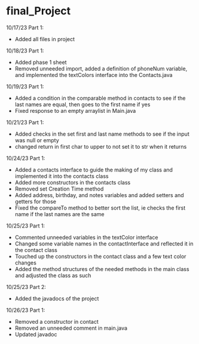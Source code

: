 # final_Project

10/17/23 Part 1:
* Added all files in project

10/18/23 Part 1:
* Added phase 1 sheet
* Removed unneeded import, added a definition of phoneNum variable, and implemented the textColors interface into the Contacts.java

10/19/23 Part 1:
* Added a condition in the comparable method in contacts to see if the last names are equal, then goes to the first name if yes
* Fixed response to an empty arraylist in Main.java

10/21/23 Part 1:
* Added checks in the set first and last name methods to see if the input was null or empty
* changed return in first char to upper to not set it to str when it returns

10/24/23 Part 1:
* Added a contacts interface to guide the making of my class and implemented it into the contacts class
* Added more constructors in the contacts class
* Removed set Creation Time method
* Added address, birthday, and notes variables and added setters and getters for those
* Fixed the compareTo method to better sort the list, ie checks the first name if the last names are the same

10/25/23 Part 1:
* Commented unneeded variables in the textColor interface
* Changed some variable names in the contactInterface and reflected it in the contact class
* Touched up the constructors in the contact class and a few text color changes
* Added the method structures of the needed methods in the main class and adjusted the class as such

10/25/23 Part 2:
* Added the javadocs of the project

10/26/23 Part 1:
* Removed a constructor in contact
* Removed an unneeded comment in main.java
* Updated javadoc
